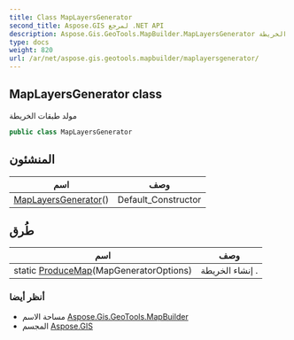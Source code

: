 ```yaml
---
title: Class MapLayersGenerator
second_title: Aspose.GIS لمرجع .NET API
description: Aspose.Gis.GeoTools.MapBuilder.MapLayersGenerator فصل. مولد طبقات الخريطة
type: docs
weight: 820
url: /ar/net/aspose.gis.geotools.mapbuilder/maplayersgenerator/
---
```

## MapLayersGenerator class

مولد طبقات الخريطة

```csharp
public class MapLayersGenerator
```

## المنشئون

| اسم | وصف |
| --- | --- |
| [MapLayersGenerator](maplayersgenerator/)() | Default_Constructor |

## طُرق

| اسم | وصف |
| --- | --- |
| static [ProduceMap](../../aspose.gis.geotools.mapbuilder/maplayersgenerator/producemap/)(MapGeneratorOptions) | إنشاء الخريطة . |

### أنظر أيضا

* مساحة الاسم [Aspose.Gis.GeoTools.MapBuilder](../../aspose.gis.geotools.mapbuilder/)
* المجسم [Aspose.GIS](../../)


